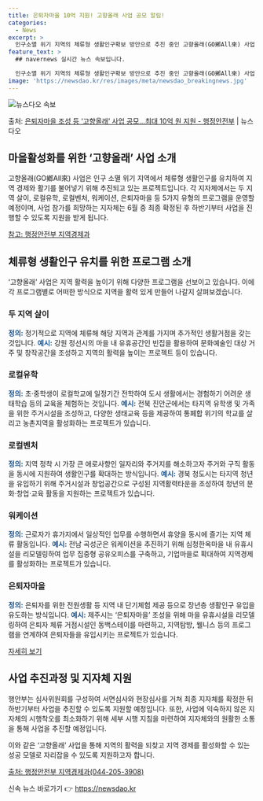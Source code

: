 ```yaml
---
title: 은퇴자마을 10억 지원! 고향올래 사업 공모 알림!
categories:
  - News
excerpt: >
  인구소멸 위기 지역의 체류형 생활인구확보 방안으로 추진 중인 고향올래(GO鄕All來) 사업 공모가 오는 5월…
feature_text: >
  ## navernews 실시간 뉴스 속보입니다.

  인구소멸 위기 지역의 체류형 생활인구확보 방안으로 추진 중인 고향올래(GO鄕All來) 사업 공모가 오는 5월…
image: 'https://newsdao.kr/res/images/meta/newsdao_breakingnews.jpg'
---
```


![뉴스다오 속보](https://newsdao.kr/res/images/meta/newsdao_breakingnews.jpg)

<p>출처: <a href="https://newsdao.kr/3586" rel="dofollow">은퇴자마을 조성 등  ‘고향올래’ 사업 공모…최대 10억 원 지원 - 행정안전부</a> | 뉴스다오</p>

<h2 data-ke-size="size26">마을활성화를 위한 ‘고향올래’ 사업 소개</h2>
고향올래(GO鄕All來) 사업은 인구 소멸 위기 지역에서 체류형 생활인구를 유치하여 지역 경제와 활기를 불어넣기 위해 추진되고 있는 프로젝트입니다. 각 지자체에서는 두 지역 살이, 로컬유학, 로컬벤처, 워케이션, 은퇴자마을 등 5가지 유형의 프로그램을 운영할 예정이며, 사업 참가를 희망하는 지자체는 6월 중 최종 확정된 후 하반기부터 사업을 진행할 수 있도록 지원을 받게 됩니다.

<p data-ke-size="size16"><a href="https://newsdao.kr/3586">참고: 행정안전부 지역경제과</a></p>

<h2 data-ke-size="size24">체류형 생활인구 유치를 위한 프로그램 소개</h2>
‘고향올래’ 사업은 지역 활력을 높이기 위해 다양한 프로그램을 선보이고 있습니다. 이에 각 프로그램별로 어떠한 방식으로 지역을 활력 있게 만들어 나갈지 살펴보겠습니다.

<h3 data-ke-size="size20">두 지역 살이</h3>
<b><span style="color: #1a5490;">정의:</span></b> 정기적으로 지역에 체류해 해당 지역과 관계를 가지며 추가적인 생활거점을 갖는 것입니다.
<b><span style="color: #1a5490;">예시:</span></b> 강원 정선시의 마을 내 유휴공간인 빈집을 활용하여 문화예술인 대상 거주 및 창작공간을 조성하고 지역의 활력을 높이는 프로젝트 등이 있습니다.

<h3 data-ke-size="size20">로컬유학</h3>
<b><span style="color: #1a5490;">정의:</span></b> 초·중학생이 로컬학교에 일정기간 전학하여 도시 생활에서는 경험하기 어려운 생태학습 등의 교육을 체험하는 것입니다.
<b><span style="color: #1a5490;">예시:</span></b> 전북 진안군에서는 타지역 유학생 및 가족을 위한 주거시설을 조성하고, 다양한 생태교육 등을 제공하여 통폐합 위기의 학교를 살리고 농촌지역을 활성화하는 프로젝트가 있습니다.

<h3 data-ke-size="size20">로컬벤처</h3>
<b><span style="color: #1a5490;">정의:</span></b> 지역 정착 시 가장 큰 애로사항인 일자리와 주거지를 해소하고자 주거와 구직 활동을 동시에 지원하여 생활인구를 확대하는 방식입니다.
<b><span style="color: #1a5490;">예시:</span></b> 경북 청도시는 타지역 청년을 유입하기 위해 주거시설과 창업공간으로 구성된 지역활력타운을 조성하여 청년의 문화·창업·교육 활동을 지원하는 프로젝트가 있습니다.

<h3 data-ke-size="size20">워케이션</h3>
<b><span style="color: #1a5490;">정의:</span></b> 근로자가 휴가지에서 일상적인 업무를 수행하면서 휴양을 동시에 즐기는 지역 체류 활동입니다.
<b><span style="color: #1a5490;">예시:</span></b> 전남 곡성군은 워케이션을 추진하기 위해 심청한옥마을 내 유휴시설을 리모델링하여 업무 집중형 공유오피스를 구축하고, 기업마을로 확대하여 지역경제를 활성화하는 프로젝트가 있습니다.

<h3 data-ke-size="size20">은퇴자마을</h3>
<b><span style="color: #1a5490;">정의:</span></b> 은퇴자를 위한 전원생활 등 지역 내 단기체험 제공 등으로 장년층 생활인구 유입을 유도하는 방식입니다.
<b><span style="color: #1a5490;">예시:</span></b> 제주시는 ‘은퇴자마을’ 조성을 위해 마을 유휴시설을 리모델링하여 은퇴자 체류 거점시설인 동백스테이를 마련하고, 지역탐방, 웰니스 등의 프로그램을 연계하여 은퇴자들을 유입시키는 프로젝트가 있습니다.

<p data-ke-size="size16"><a href="https://newsdao.kr/3586">자세히 보기</a></p>

<h2 data-ke-size="size24">사업 추진과정 및 지자체 지원</h2>
행안부는 심사위원회를 구성하여 서면심사와 현장심사를 거쳐 최종 지자체를 확정한 뒤 하반기부터 사업을 추진할 수 있도록 지원할 예정입니다. 또한, 사업에 익숙하지 않은 지자체의 시행착오를 최소화하기 위해 세부 시행 지침을 마련하여 지자체와의 원활한 소통을 통해 사업을 추진할 예정입니다.

이와 같은 ‘고향올래’ 사업을 통해 지역의 활력을 되찾고 지역 경제를 활성화할 수 있는 성공 모델로 자리잡을 수 있도록 지원하고자 합니다.

<p data-ke-size="size16"><a href="https://newsdao.kr/3586">출처: 행정안전부 지역경제과(044-205-3908)</a></p> 

신속 뉴스 바로가기 👉 <a href="https://newsdao.kr" rel="dofollow">https://newsdao.kr</a>


